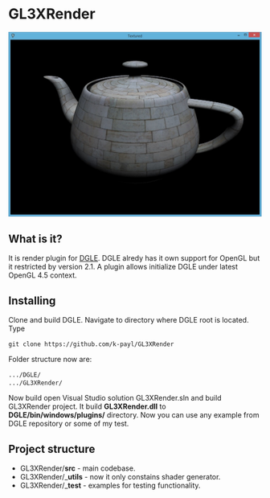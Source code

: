 # GL3XRender
![Alt text](teapot.jpg?raw=true "Example Teapot")

## What is it?
It is render plugin for [DGLE](https://github.com/DGLE-HQ/DGLE). DGLE alredy has it own support for OpenGL but it restricted by version 2.1. 
A plugin allows initialize DGLE under latest OpenGL 4.5 context.

## Installing
Clone and build DGLE.
Navigate to directory where DGLE root is located.
Type
```
git clone https://github.com/k-payl/GL3XRender
```
Folder structure now are:
```
.../DGLE/
.../GL3XRender/
```
Now build open Visual Studio solution GL3XRender.sln and build GL3XRender project.
It build __GL3XRender.dll__ to __DGLE/bin/windows/plugins/__ directory. Now you can use any example from DGLE repository or 
some of my test.

## Project structure
* GL3XRender/__src__ - main codebase.
* GL3XRender/___utils__ - now it only constains shader generator. 
* GL3XRender/___test__ - examples for testing functionality. 


